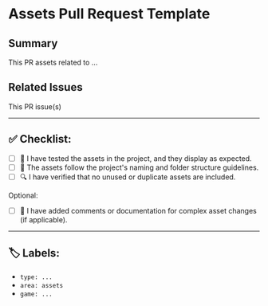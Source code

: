 # Assets Pull Request Template

## Summary
<!-- 
INSTRUCTIONS:
- Briefly describe the purpose of this pull request. 
-->
This PR <!-- adds|updates|removes --> assets related to ... <!-- Briefly explain what assets are being changed and why. -->

## Related Issues
<!-- 
INSTRUCTIONS:
- Mention related issue numbers here.
- Example: "Fixes #123, Closes #456."
-->
This PR <!-- fixes|closes|addresses --> issue(s) <!-- (e.g., Fixes #123, Closes #456) -->

---

## ✅ Checklist:

  - [ ] 🎨 I have tested the assets in the project, and they display as expected.
  - [ ] 📝 The assets follow the project's naming and folder structure guidelines.
  - [ ] 🔍 I have verified that no unused or duplicate assets are included.

Optional:
  - [ ] 💬 I have added comments or documentation for complex asset changes (if applicable).

---

## 🏷️ Labels:
<!-- 
INSTRUCTIONS:
- Add labels to describe the purpose of this PR.
- Examples:
  - **Type**: 
    - `type: enhancement` – For adding new assets.
    - `type: update` – For modifying existing assets.
  - **Area**: 
    - `area: assets` – For sprites, textures, models, or UI elements.
    - `area: audio` – For audio assets if applicable.
-->
  - `type: ...` 
  - `area: assets`
  - `game: ...`
